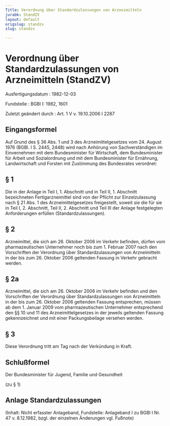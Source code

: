 ```yaml
---
Title: Verordnung über Standardzulassungen von Arzneimitteln
jurabk: StandZV
layout: default
origslug: standzv
slug: standzv

---
```


# Verordnung über Standardzulassungen von Arzneimitteln (StandZV)

Ausfertigungsdatum
:   1982-12-03

Fundstelle
:   BGBl I: 1982, 1601

Zuletzt geändert durch
:   Art. 1 V v. 19.10.2006 I 2287


## Eingangsformel

Auf Grund des § 36 Abs. 1 und 3 des Arzneimittelgesetzes vom 24.
August 1976 (BGBl. I S. 2445, 2448) wird nach Anhörung von
Sachverständigen im Einvernehmen mit dem Bundesminister für
Wirtschaft, dem Bundesminister für Arbeit und Sozialordnung und mit
dem Bundesminister für Ernährung, Landwirtschaft und Forsten mit
Zustimmung des Bundesrates verordnet:


## § 1

Die in der Anlage in Teil I, 1. Abschnitt und in Teil II, 1. Abschnitt
bezeichneten Fertigarzneimittel sind von der Pflicht zur
Einzelzulassung nach § 21 Abs. 1 des Arzneimittelgesetzes
freigestellt, soweit sie die für sie in Teil I, 2. Abschnitt, Teil II,
2\. Abschnitt und Teil III der Anlage festgelegten Anforderungen
erfüllen (Standardzulassungen).


## § 2

Arzneimittel, die sich am 26. Oktober 2006 im Verkehr befinden, dürfen
vom pharmazeutischen Unternehmer noch bis zum 1. Februar 2007 nach den
Vorschriften der Verordnung über Standardzulassungen von Arzneimitteln
in der bis zum 26. Oktober 2006 geltenden Fassung in Verkehr gebracht
werden.


## § 2a

Arzneimittel, die sich am 26. Oktober 2006 im Verkehr befinden und den
Vorschriften der Verordnung über Standardzulassungen von Arzneimitteln
in der bis zum 26. Oktober 2006 geltenden Fassung entsprechen, müssen
ab dem 1. Januar 2009 vom pharmazeutischen Unternehmer entsprechend
den §§ 10 und 11 des Arzneimittelgesetzes in der jeweils geltenden
Fassung gekennzeichnet und mit einer Packungsbeilage versehen werden.


## § 3

Diese Verordnung tritt am Tag nach der Verkündung in Kraft.


## Schlußformel

Der Bundesminister für Jugend, Familie und Gesundheit

(zu § 1)

## Anlage Standardzulassungen

(Inhalt: Nicht erfasster Anlageband,
Fundstelle: Anlageband I zu BGBl I Nr. 47 v. 8.12.1982,
bzgl. der einzelnen Änderungen vgl. Fußnote)

